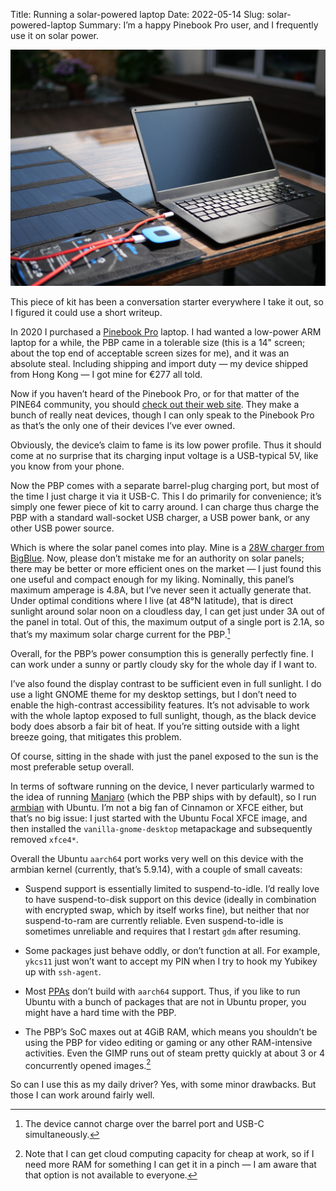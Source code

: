 Title: Running a solar-powered laptop
Date: 2022-05-14
Slug: solar-powered-laptop
Summary: I’m a happy Pinebook Pro user, and I frequently use it on solar power.

![Pinebook Pro laptop sitting on a table, outside, connected to a solar charging panel](/images/pinebookpro.jpg)

This piece of kit has been a conversation starter everywhere I take it
out, so I figured it could use a short writeup.

In 2020 I purchased a [Pinebook
Pro](https://www.pine64.org/pinebook-pro/) laptop. I had wanted a
low-power ARM laptop for a while, the PBP came in a tolerable size
(this is a 14" screen; about the top end of acceptable screen sizes
for me), and it was an absolute steal. Including shipping and import
duty — my device shipped from Hong Kong — I got mine for €277 all
told.

Now if you haven’t heard of the Pinebook Pro, or for that matter of
the PINE64 community, you should [check out their web
site](https://www.pine64.org/). They make a bunch of really neat
devices, though I can only speak to the Pinebook Pro as that’s the
only one of their devices I’ve ever owned.

Obviously, the device’s claim to fame is its low power profile. Thus
it should come at no surprise that its charging input voltage is a
USB-typical 5V, like you know from your phone.

Now the PBP comes with a separate barrel-plug charging port, but most
of the time I just charge it via it USB-C. This I do primarily for
convenience; it’s simply one fewer piece of kit to carry around. I can
charge thus charge the PBP with a standard wall-socket USB charger, a
USB power bank, or any other USB power source.

Which is where the solar panel comes into play. Mine is a [28W charger
from BigBlue](http://www.ibigblue.com/product/detail/?id=17). Now,
please don’t mistake me for an authority on solar panels; there may be
better or more efficient ones on the market — I just found this one
useful and compact enough for my liking. Nominally, this panel’s
maximum amperage is 4.8A, but I’ve never seen it actually generate
that. Under optimal conditions where I live (at 48°N latitude), that
is direct sunlight around solar noon on a cloudless day, I can get
just under 3A out of the panel in total. Out of this, the maximum
output of a single port is 2.1A, so that’s my maximum solar charge
current for the PBP.[^charge]

[^charge]: The device cannot charge over the barrel port and USB-C
    simultaneously.

Overall, for the PBP’s power consumption this is generally perfectly
fine. I can work under a sunny or partly cloudy sky for the whole day
if I want to.

I’ve also found the display contrast to be sufficient even in full
sunlight. I do use a light GNOME theme for my desktop settings, but I
don’t need to enable the high-contrast accessibility features. It’s
not advisable to work with the whole laptop exposed to full sunlight,
though, as the black device body does absorb a fair bit of heat. If
you’re sitting outside with a light breeze going, that mitigates this
problem.

Of course, sitting in the shade with just the panel exposed to the sun
is the most preferable setup overall.

In terms of software running on the device, I never particularly
warmed to the idea of running [Manjaro](https://manjaro.org/) (which
the PBP ships with by default), so I run
[armbian](https://www.armbian.com/pinebook-pro/) with Ubuntu. I’m not
a big fan of Cinnamon or XFCE either, but that’s no big issue: I just
started with the Ubuntu Focal XFCE image, and then installed the
`vanilla-gnome-desktop` metapackage and subsequently removed `xfce4*`.

Overall the Ubuntu `aarch64` port works very well on this device with
the armbian kernel (currently, that’s 5.9.14), with a couple of small
caveats:

* Suspend support is essentially limited to suspend-to-idle. I’d
  really love to have suspend-to-disk support on this device (ideally
  in combination with encrypted swap, which by itself works fine), but
  neither that nor suspend-to-ram are currently reliable. Even
  suspend-to-idle is sometimes unreliable and requires that I restart
  `gdm` after resuming.

* Some packages just behave oddly, or don’t function at all. For
  example, `ykcs11` just won’t want to accept my PIN when I try to
  hook my Yubikey up with `ssh-agent`.

* Most [PPAs](https://launchpad.net/ubuntu/+ppas) don’t build with
  `aarch64` support. Thus, if you like to run Ubuntu with a bunch of
  packages that are not in Ubuntu proper, you might have a hard time
  with the PBP.

* The PBP’s SoC maxes out at 4GiB RAM, which means you shouldn’t be
  using the PBP for video editing or gaming or any other RAM-intensive
  activities. Even the GIMP runs out of steam pretty quickly at about
  3 or 4 concurrently opened images.[^ram]

[^ram]: Note that I can get cloud computing capacity for cheap at work, so
    if I need more RAM for something I can get it in a pinch — I am
    aware that that option is not available to everyone.

So can I use this as my daily driver? Yes, with some minor drawbacks.
But those I can work around fairly well.
